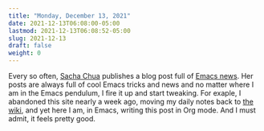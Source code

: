```yaml
---
title: "Monday, December 13, 2021"
date: 2021-12-13T06:08:00-05:00
lastmod: 2021-12-13T06:08:52-05:00
slug: 2021-12-13
draft: false
weight: 0
---
```


Every so often, [Sacha Chua](https://sachachua.com/blog) publishes a blog post full of [Emacs news](https://sachachua.com/blog/2021/12/2021-12-13-emacs-news/). Her posts are always full of cool Emacs tricks and news and no matter where I am in the Emacs pendulum, I fire it up and start tweaking. For exaple, I abandoned this site nearly a week ago, moving my daily notes back to [the wiki](https://rudimentarylathe.wiki), and yet here I am, in Emacs, writing this post in Org mode. And I must admit, it feels pretty good.

[//]: # "Exported with love from a post written in Org mode"
[//]: # "- https://github.com/kaushalmodi/ox-hugo"
